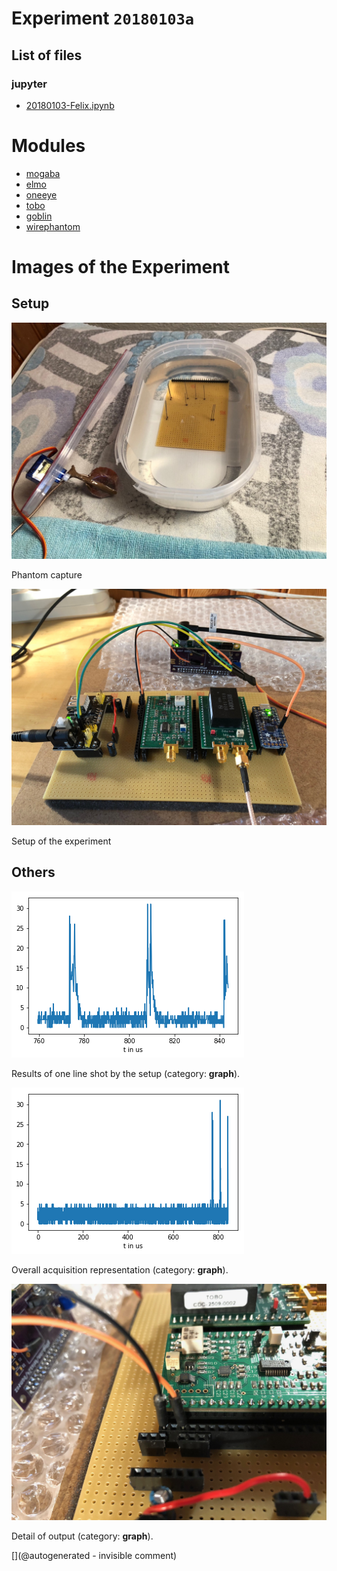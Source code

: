 # Experiment `20180103a`

## List of files

### jupyter

* [20180103-Felix.ipynb](/include/community/Felix/20180103a/20180103-Felix.ipynb)





# Modules

* [mogaba](/retired/mogaba/)
* [elmo](/elmo/)
* [oneeye](/retired/oneeye/)
* [tobo](/tobo/)
* [goblin](/goblin/)
* [wirephantom](/wirephantom/)




# Images of the Experiment

## Setup

![](/include/community/Felix/20180103a/bac1.jpeg)

Phantom capture

![](/include/community/Felix/20180103a/setup1.jpeg)

Setup of the experiment

## Others

![](/include/community/Felix/20180103a/20180103results.png)

Results of one line shot by the setup (category: __graph__).

![](/include/community/Felix/20180103a/detail.png)

Overall acquisition representation (category: __graph__).

![](/include/community/Felix/20180103a/setup2.jpeg)

Detail of output (category: __graph__).










[](@autogenerated - invisible comment)